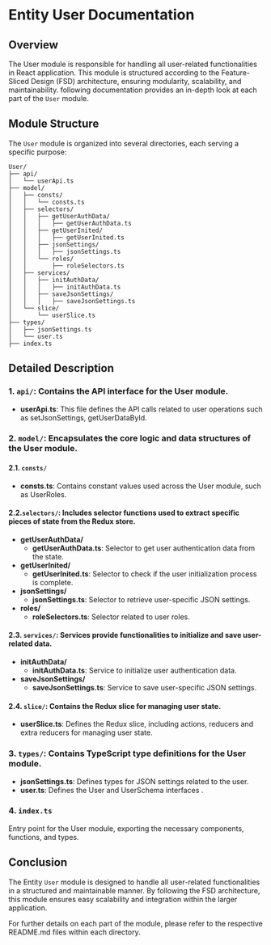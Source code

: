 # Entity User Documentation

## Overview
The User module is responsible for handling all user-related functionalities in  React application. 
This module is structured according to the Feature-Sliced Design (FSD) architecture, ensuring modularity, scalability, and maintainability. 
following documentation provides an in-depth look at each part of the `User` module.


## Module Structure

The `User` module is organized into several directories, each serving a specific purpose:
```text
User/
├── api/
│   └── userApi.ts
├── model/
│   ├── consts/
│   │   └── consts.ts
│   ├── selectors/
│   │   ├── getUserAuthData/
│   │   │   ├── getUserAuthData.ts
│   │   ├── getUserInited/
│   │   │   ├── getUserInited.ts
│   │   ├── jsonSettings/
│   │   │   ├── jsonSettings.ts
│   │   └── roles/
│   │       ├── roleSelectors.ts
│   ├── services/
│   │   ├── initAuthData/
│   │   │   ├── initAuthData.ts
│   │   ├── saveJsonSettings/
│   │   │   ├── saveJsonSettings.ts
│   └── slice/
│       └── userSlice.ts
├── types/
│   ├── jsonSettings.ts
│   └── user.ts
├── index.ts
```

## Detailed Description

### 1. `api/`: Contains the API interface for the User module.
- **userApi.ts**: This file defines the API calls related to user operations such as setJsonSettings, getUserDataById.

### 2. `model/`: Encapsulates the core logic and data structures of the User module.

#### 2.1. `consts/`
- **consts.ts**: Contains constant values used across the User module, such as UserRoles.

#### 2.2.`selectors/`: Includes selector functions used to extract specific pieces of state from the Redux store.

- **getUserAuthData/**
    - **getUserAuthData.ts**: Selector to get user authentication data from the state.
- **getUserInited/**
    - **getUserInited.ts**: Selector to check if the user initialization process is complete.
- **jsonSettings/**
    - **jsonSettings.ts**: Selector to retrieve user-specific JSON settings.
- **roles/**
    - **roleSelectors.ts**: Selector related to user roles.

#### 2.3. `services/`: Services provide functionalities to initialize and save user-related data.

- **initAuthData/**
    - **initAuthData.ts**: Service to initialize user authentication data.
- **saveJsonSettings/**
    - **saveJsonSettings.ts**: Service to save user-specific JSON settings.

#### 2.4. `slice/`: Contains the Redux slice for managing user state.

- **userSlice.ts**: Defines the Redux slice, including actions, reducers  and extra reducers for managing user state.

### 3. `types/`: Contains TypeScript type definitions for the User module.

- **jsonSettings.ts**: Defines types for JSON settings related to the user.
- **user.ts**: Defines the User and UserSchema interfaces .

### 4. `index.ts`

Entry point for the User module, exporting the necessary components, functions, and types.

## Conclusion
The Entity `User` module is designed to handle all user-related functionalities in a structured and maintainable manner. 
By following the FSD architecture, this module ensures easy scalability and integration within the larger application.

For further details on each part of the module, please refer to the respective README.md files within each directory.
